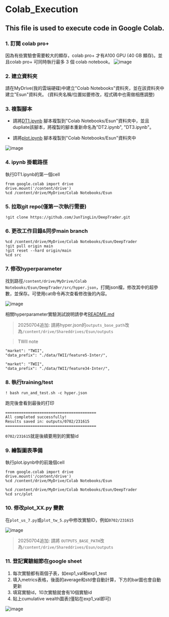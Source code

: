 # Colab_Execution

## This file is used to execute code in Google Colab.

### 1. 訂閱 colab pro+
因為有些實驗會需要較大的顯存，colab pro+ 才有A100 GPU (40 GB 顯存)。並且colab pro+ 可同時執行最多 3 個 colab notebook。
![image](https://github.com/user-attachments/assets/953506cd-d801-4a2d-b114-eaf08b2afd8b)

### 2. 建立資料夾
請在MyDrive(我的雲端硬碟)中建立"Colab Notebooks"資料夾，並在該資料夾中建立"Esun"資料夾。
(資料夾名稱/位置如要修改，程式碼中也需做相應調整)

### 3. 複製腳本
+ 請將[DT1.ipynb](https://colab.research.google.com/drive/16BQWbBPted2uhj01g8BtLy7QeAtqV0o2?usp=drive_link) 腳本複製到"Colab Notebooks/Esun"資料夾中，並且dupliate該腳本，將複製的腳本重新命名為"DT2.ipynb", "DT3.ipynb"。

+ 請將[plot.ipynb](https://colab.research.google.com/drive/1hGRlLlI2IvV1OfBRU6kE5jBRzLpYpmRB?usp=sharing) 腳本複製到"Colab Notebooks/Esun"資料夾中

![image](https://github.com/user-attachments/assets/4274960f-5376-4a2a-8ee0-41097a1c79a1)


### 4. ipynb 掛載路徑
執行DT1.ipynb的第一個cell
```
from google.colab import drive
drive.mount('/content/drive')
%cd /content/drive/MyDrive/Colab Notebooks/Esun
```

### 5. 拉取git repo(僅第一次執行需要)
```
!git clone https://github.com/JunTingLin/DeepTrader.git
```

### 6. 更改工作目錄&同步main branch
```
%cd /content/drive/MyDrive/Colab Notebooks/Esun/DeepTrader
!git pull origin main
!git reset --hard origin/main
%cd src
```


### 7. 修改hyperparameter
找到路徑`/content/drive/MyDrive/Colab Notebooks/Esun/DeepTrader/src/hyper.json`，打開json檔，修改其中的超參數，並保存。可使用cat命令再次查看修改後的內容。

![image](https://github.com/user-attachments/assets/0b4ef612-3ffb-486e-8b84-cf18ba4b7237)



相關hyperparameter實驗測試說明請參考[README.md](https://github.com/JunTingLin/DeepTrader/blob/main/README.md)

> 20250704追加: 請將hyper.json的`outputs_base_path`改為`/content/drive/Shareddrives/Esun/outputs`

> TWII note
```
"market": "TWII",
"data_prefix": "./data/TWII/feature5-Inter/",
```
```
"market": "TWII",
"data_prefix": "./data/TWII/feature34-Inter/",
```

### 8. 執行training/test
```
! bash run_and_test.sh -c hyper.json
```
跑完後會看到最後的打印
```
========================================
All completed successfully!
Results saved in: outputs/0702/231615
========================================
```
`0702/231615`就是後續要用到的實驗id

### 9. 繪製圖表準備
執行plot.ipynb中的前幾個cell
```
from google.colab import drive
drive.mount('/content/drive')
%cd /content/drive/MyDrive/Colab Notebooks/Esun

%cd /content/drive/MyDrive/Colab Notebooks/Esun/DeepTrader
%cd src/plot
```

### 10. 修改plot_XX.py 變數
在`plot_us_7.py`或`plot_tw_5.py`中修改實驗ID，例如`0702/231615`

![image](https://github.com/user-attachments/assets/9260f157-e408-4443-8613-0995a664345f)


> 20250704追加: 請將    `OUTPUTS_BASE_PATH`改為`/content/drive/Shareddrives/Esun/outputs`

### 11. 登記實驗細節在google sheet

1.  每次實驗都有兩個子表，如exp1_val和exp1_test
2.  填入metrics表格，後面的average和std會自動計算，下方的bar圖也會自動更新
3. 填寫實驗id，10次實驗就會有10個實驗id
4. 貼上cumulative wealth圖表(僅貼在exp1_val即可)

![image](https://github.com/user-attachments/assets/84caa4f8-0362-4d9b-b753-ea59080dd126)


